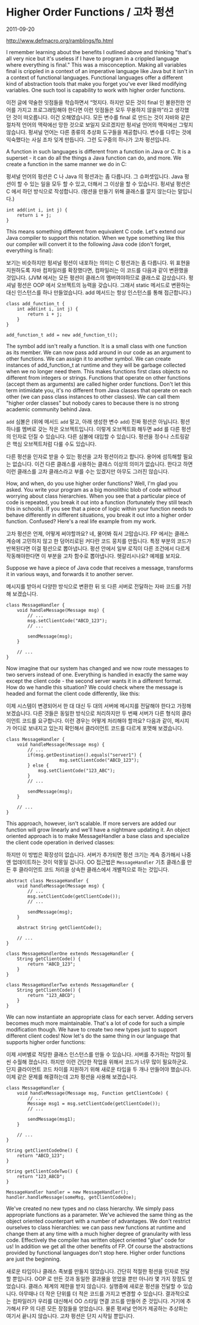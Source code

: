 # Higher Order Functions / 고차 펑션

2011-09-20

http://www.defmacro.org/ramblings/fp.html

I remember learning about the benefits I outlined above and thinking "that's all very nice but it's useless if I have to program in a crippled language where everything is final." This was a misconception. Making all variables final is crippled in a context of an imperative language like Java but it isn't in a context of functional languages. Functional languages offer a different kind of abstraction tools that make you forget you've ever liked modifying variables. One such tool is capability to work with higher order functions.

이전 글에 약술한 잇점들을 학습하면서 “멋지다. 하지만 모든 것이 final 인 불완전한 언어를 가지고 프로그래밍해야 한다면 이런 잇점들은 모두 무용하지 않을까”라고 생각했던 것이 떠오릅니다. 이건 오해였습니다. 모든 변수를 final 로 만드는 것이 자바와 같은 절차적 언어의 맥락에선 망한 것으로 보일지 모르겠지만 펑셔널 언어의 맥락에선 그렇지 않습니다. 펑셔널 언어는 다른 종류의 추상화 도구들을 제공합니다. 변수를 다루는 것에 익숙했다는 사실 조차 잊게 만듭니다. 그런 도구중의 하나가 고차 펑션입니다.

A function in such languages is different from a function in Java or C. It is a superset - it can do all the things a Java function can do, and more. We create a function in the same manner we do in C:

펑셔널 언어의 펑션은 C 나 Java 의 펑션과는 좀 다릅니다. 그 슈퍼셋입니다. Java 펑션이 할 수 있는 일을 모두 할 수 있고, 더해서 그 이상을 할 수 있습니다. 펑셔널 펑션은 C 에서 하던 방식으로 작성합니다. (펑션을 만들기 위해 클래스를 깔지 않는다는 말입니다.)

	int add(int i, int j) {
		return i + j;
	}

This means something different from equivalent C code. Let's extend our Java compiler to support this notation. When we type something like this our compiler will convert it to the following Java code (don't forget, everything is final):

보기는 비슷하지만 펑셔널 펑션이 내포하는 의미는 C 펑션과는 좀 다릅니다. 위 표현을 지원하도록 자바 컴파일러를 확장했다면, 컴파일러는 이 코드를 다음과 같이 변환했을 것입니다. (JVM 에서는 모든 펑션이 클래스의 멤버여야하므로 클래스로 감샀습니다. 펑셔널 펑션은 OOP 에서 오브젝트의 능력을 갖습니다. 그래서 static 메서드로 변환하는 대신 인스턴스를 하나 만들었습니다. add 메서드는 항상 인스턴스를 통해 접근합니다.)

	class add_function_t {
		int add(int i, int j) {
			return i + j;
		}
	}

	add_function_t add = new add_function_t();

The symbol add isn't really a function. It is a small class with one function as its member. We can now pass add around in our code as an argument to other functions. We can assign it to another symbol. We can create instances of add_function_t at runtime and they will be garbage collected when we no longer need them. This makes functions first class objects no different from integers or strings. Functions that operate on other functions (accept them as arguments) are called higher order functions. Don't let this term intimidate you, it's no different from Java classes that operate on each other (we can pass class instances to other classes). We can call them "higher order classes" but nobody cares to because there is no strong academic community behind Java.

`add` 심볼은 (위에 메서드 `add` 말고, 아래 생성한 변수 `add`) 진짜 펑션은 아닙니다. 펑션 하나를 멤버로 갖는 작은 오브젝트입니다. 이렇게 오브젝트화 해두면 add 를 다른 펑션의 인자로 던질 수 있습니다. 다른 심볼에 대입할 수 있습니다. 펑션을 정수나 스트링같은 핵심 오브젝트처럼 다룰 수도 있습니다. 

다른 펑션을 인자로 받을 수 있는 펑션을 고차 펑션이라고 합니다. 용어에 섬득해할 필요는 없습니다. 이건 다른 클래스를 사용하는 클래스 이상의 의미가 없습니다. 한다고 하면 이런 클래스를 고차 클래스라고 부를 수는 있겠지만 아무도 그러진 않습니다.

How, and when, do you use higher order functions? Well, I'm glad you asked. You write your program as a big monolithic blob of code without worrying about class hierarchies. When you see that a particular piece of code is repeated, you break it out into a function (fortunately they still teach this in schools). If you see that a piece of logic within your function needs to behave differently in different situations, you break it out into a higher order function. Confused? Here's a real life example from my work.

고차 펑션은 언제, 어떻게 써야할까요? 네, 물어봐 줘서 고맙습니다. FP 에서는 클래스 계승에 고민하지 않고 한 덩어리로된 커다란 코드 뭉치를 만듭니다. 특정 부분의 코드가 반복된다면 이걸 펑션으로 뽑아냅니다. 펑션 안에서 일부 로직이 다른 조건에서 다르게 작동해야한다면 이 부분을 고차 함수로 뽑아냅니다. 헷갈리시나요? 예제를 보지요. 

Suppose we have a piece of Java code that receives a message, transforms it in various ways, and forwards it to another server.

메시지를 받아서 다양한 방식으로 변환한 뒤 또 다른 서버로 전달하는 자바 코드를 가정해 보겠습니다.

	class MessageHandler {
		void handleMessage(Message msg) {
			// ...
			msg.setClientCode("ABCD_123");
			// ...
		
			sendMessage(msg);
		}
	
		// ...
	}

Now imagine that our system has changed and we now route messages to two servers instead of one. Everything is handled in exactly the same way except the client code - the second server wants it in a different format. How do we handle this situation? We could check where the message is headed and format the client code differently, like this:

이제 시스템이 변경되어서 한 대 대신 두 대의 서버에 메시지를 전달해야 한다고 가정해 보겠습니다. 다른 것들은 동일한 방식으로 처리하지만 두 번째 서버가 다른 형식의 클라이언트 코드를 요구합니다. 이런 경우는 어떻게 처리해야 할까요? 다음과 같이, 메시지가 어디로 보내지고 있는지 확인해서 클라이언트 코드를 다르게 포맷해 보겠습니다. 

	class MessageHandler {
		void handleMessage(Message msg) {
			// ...
			if(msg.getDestination().equals("server1") {
						msg.setClientCode("ABCD_123");
			} else {
				msg.setClientCode("123_ABC");
			}
			// ...
			
			sendMessage(msg);
		}
		
		// ...
	}

This approach, however, isn't scalable. If more servers are added our function will grow linearly and we'll have a nightmare updating it. An object oriented approach is to make MessageHandler a base class and specialize the client code operation in derived classes:

하지만 이 방법은 확장성이 없습니다. 서버가 추가되면 펑션 크기는 계속 증가해서 나중엔 업데이트하는 것이 악몽일 겁니다. OO 접근법은 `MessageHandler` 기초 클래스를 만든 후 클라이언트 코드 처리을 상속한 클래스에서 개별적으로 하는 것입니다.

	abstract class MessageHandler {
		void handleMessage(Message msg) {
			// ...
			msg.setClientCode(getClientCode());
			// ...
			
			sendMessage(msg);
		}
		
		abstract String getClientCode();
		
		// ...
	}
	
	class MessageHandlerOne extends MessageHandler {
		String getClientCode() {
			return "ABCD_123";
		}
	}
	
	class MessageHandlerTwo extends MessageHandler {
		String getClientCode() {
			return "123_ABCD";
		}
	}

We can now instantiate an appropriate class for each server. Adding servers becomes much more maintainable. That's a lot of code for such a simple modification though. We have to create two new types just to support different client codes! Now let's do the same thing in our language that supports higher order functions:

이제 서버별로 적당한 클래스 인스턴스를 만들 수 있습니다. 서버를 추가하는 작업이 훨씬 수월해 졌습니다. 하지만 이런 간단한 작업을 위해서 코드가 너무 많이 필요하군요. 단지 클라이언트 코드 차이를 지원하기 위해 새로운 타입을 두 개나 만들어야 했습니다. 이제 같은 문제를 해결하는데 고차 펑션을 사용해 보겠습니다. 

	class MessageHandler {
		void handleMessage(Message msg, Function getClientCode) {
			// ...
			Message msg1 = msg.setClientCode(getClientCode());
			// ...
			
			sendMessage(msg1);
		}
		
		// ...
	}
	
	String getClientCodeOne() {
		return "ABCD_123";
	}
	
	String getClientCodeTwo() {
		return "123_ABCD";
	}

	MessageHandler handler = new MessageHandler();
	handler.handleMessage(someMsg, getClientCodeOne);

We've created no new types and no class hierarchy. We simply pass appropriate functions as a parameter. We've achieved the same thing as the object oriented counterpart with a number of advantages. We don't restrict ourselves to class hierarchies: we can pass new functions at runtime and change them at any time with a much higher degree of granularity with less code. Effectively the compiler has written object oriented "glue" code for us! In addition we get all the other benefits of FP. Of course the abstractions provided by functional languages don't stop here. Higher order functions are just the beginning.

새로운 타입이나 클래스 족보를 만들지 않았습니다. 간단히 적절한 펑션을 인자로 전달할 뿐입니다. OOP 로 만든 것과 동일한 결과물을 얻었을 뿐만 아니라 몇 가지 장점도 얻었습니다. 클래스 체계의 제한을 받지 않습니다. 실행중에 새로운 펑션을 전달할 수 있습니다.	 아무때나 더 작은 단위를 더 적은 코드를 가지고 변경할 수 있습니다. 결과적으로는 컴파일러가 우리를 대신해서 OO 스타일 연결 코드를 만들어 준 것입니다. 거기에 추가해서 FP 의 다른 모든 장점들을 얻었습니다. 물론 펑셔널 언어가 제공하는 추상화는 여기서 끝나지 않습니다. 고차 펑션은 단지 시작일 뿐입니다.

